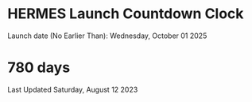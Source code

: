 # HERMES Launch Countdown Clock

Launch date (No Earlier Than): Wednesday, October 01 2025
# 780 days

Last Updated Saturday, August 12 2023